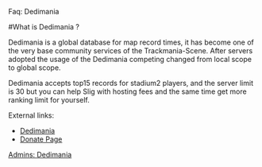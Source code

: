﻿Faq: Dedimania

#What is Dedimania ?

Dedimania is a global database for map record times, it has become one of the very base community services of the Trackmania-Scene. After servers adopted the usage of the Dedimania competing changed from local scope to global scope.

Dedimania accepts top15 records for stadium2 players, and the server limit is 30 but you can help Slig with hosting fees and the same time get more ranking limit for yourself.

External links:
* [Dedimania](http://dedimania.net/tm2stats/?do=stat)
* [Donate Page](http://dedimania.net/tm2stats/?do=donation)

[Admins: Dedimania](#admin_dedimania.md)
